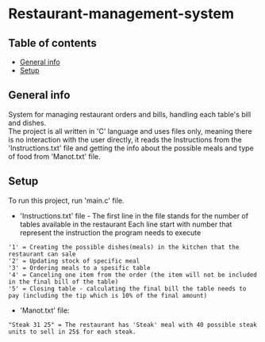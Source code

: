 # Restaurant-management-system
## Table of contents
* [General info](#general-info)
* [Setup](#setup)

## General info
System for managing restaurant orders and bills, handling each table's bill and dishes.   
The project is all written in 'C' language and uses files only, meaning there is no interaction with the user directly,    it reads the Instructions from the 'Instructions.txt' file and getting the info about the possible meals and type of food from 'Manot.txt' file.
	
## Setup
To run this project, run 'main.c' file.
* 'Instructions.txt' file - The first line in the file stands for the number of tables available in the restaurant
  Each line start with number that represent the instruction the program needs to execute
```
'1' = Creating the possible dishes(meals) in the kitchen that the restaurant can sale
'2' = Updating stock of specific meal
'3' = Ordering meals to a spesific table
'4' = Canceling one item from the order (the item will not be included in the final bill of the table)
'5' = Closing table - calculating the final bill the table needs to pay (including the tip which is 10% of the final amount)
```
* 'Manot.txt' file:
```
"Steak 31 25" = The restaurant has 'Steak' meal with 40 possible steak units to sell in 25$ for each steak.
```
